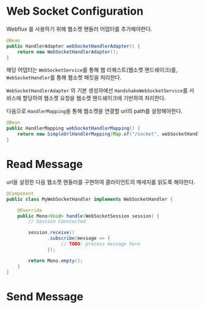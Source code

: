 # Web Socket Configuration

Webflux 를 사용하기 위해 웹소켓 핸들러 어댑터를 추가해야한다.

```java
@Bean
public HandlerAdapter webSocketHandlerAdapter() {
    return new WebSocketHandlerAdapter();
}
```

해당 어댑터는 `WebSocketService`를 통해 웹 리퀘스트(웹소켓 핸드쉐이크)를, `WebSocketHandler`를 통해 웹소켓 패킷을 처리한다.

`WebSocketHandlerAdapter` 의 기본 생성자에선 `HandshakeWebSocketService`를 서비스에 할당하여 웹소켓 요청을 웹소켓 핸드쉐이크에 기반하여 처리한다.

다음으로 `HandlerMapping`을 통해 웹소켓을 연결할 url의 path를 설정해야한다.

```java
@Bean
public HandlerMapping webSocketHandlerMapping() {
    return new SimpleUrlHandlerMapping(Map.of("/socket", webSocketHandler), 1);
}
```

# Read Message

url을 설정한 다음 웹소켓 핸들러를 구현하여 클라이언트의 메세지를 읽도록 해야한다.

```java
@Component
public class MyWebSocketHandler implements WebSocketHandler {

    @Override
    public Mono<Void> handle(WebSocketSession session) {
        // Session Conncected

        session.receive()
               .subscribe(message => {
                    // TODO: process message here
	           });

	    return Mono.empty();
    }
}
```

# Send Message
